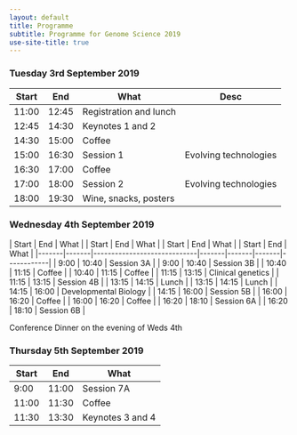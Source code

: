 ```yaml
---
layout: default
title: Programme
subtitle: Programme for Genome Science 2019
use-site-title: true
---
```


### Tuesday 3rd September 2019

| Start | End   | What                   | Desc                  |
|-------|-------|------------------------|-----------------------|
| 11:00 | 12:45 | Registration and lunch |                       |
| 12:45 | 14:30 | Keynotes 1 and 2       |                       |
| 14:30 | 15:00 | Coffee                 |                       |
| 15:00 | 16:30 | Session 1              | Evolving technologies |
| 16:30 | 17:00 | Coffee                 |                       |
| 17:00 | 18:00 | Session 2              | Evolving technologies |
| 18:00 | 19:30 | Wine, snacks, posters  |                       |

### Wednesday 4th September 2019

| Start | End   | What                        |       | Start | End   | What       |
| Start | End   | What                        |       | Start | End   | What       |
|-------|-------|-----------------------------|-------|-------|-------|------------|
| 9:00  | 10:40 | Session 3A                  |       | 9:00  | 10:40 | Session 3B |
| 10:40 | 11:15 | Coffee                      |       | 10:40 | 11:15 | Coffee     |
| 11:15 | 13:15 | Clinical genetics           |       | 11:15 | 13:15 | Session 4B |
| 13:15 | 14:15 | Lunch                       |       | 13:15 | 14:15 | Lunch      |
| 14:15 | 16:00 | Developmental Biology       |       | 14:15 | 16:00 | Session 5B |
| 16:00 | 16:20 | Coffee                      |       | 16:00 | 16:20 | Coffee     |
| 16:20 | 18:10 | Session 6A                  |       | 16:20 | 18:10 | Session 6B |

Conference Dinner on the evening of Weds 4th

### Thursday 5th September 2019

| Start | End   | What             |
|-------|-------|------------------|
| 9:00  | 11:00 | Session 7A       |
| 11:00 | 11:30 | Coffee           |
| 11:30 | 13:30 | Keynotes 3 and 4 |
